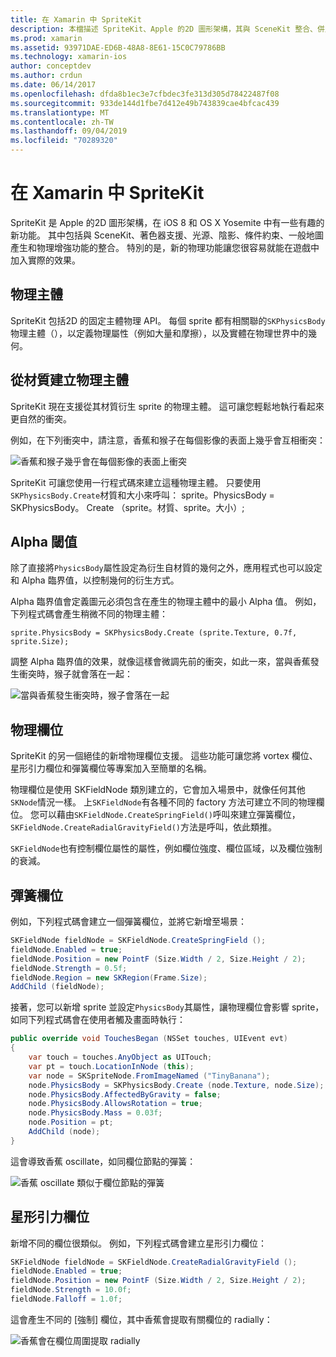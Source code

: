 ```yaml
---
title: 在 Xamarin 中 SpriteKit
description: 本檔描述 SpriteKit、Apple 的2D 圖形架構，其與 SceneKit 整合、併入物理和動畫，包括對光源和陰影的支援等等。 SpriteKit 可以用來建立2D 遊戲。
ms.prod: xamarin
ms.assetid: 93971DAE-ED6B-48A8-8E61-15C0C79786BB
ms.technology: xamarin-ios
author: conceptdev
ms.author: crdun
ms.date: 06/14/2017
ms.openlocfilehash: dfda8b1ec3e7cfbdec3fe313d305d78422487f08
ms.sourcegitcommit: 933de144d1fbe7d412e49b743839cae4bfcac439
ms.translationtype: MT
ms.contentlocale: zh-TW
ms.lasthandoff: 09/04/2019
ms.locfileid: "70289320"
---
```

# <a name="spritekit-in-xamarinios"></a>在 Xamarin 中 SpriteKit

SpriteKit 是 Apple 的2D 圖形架構，在 iOS 8 和 OS X Yosemite 中有一些有趣的新功能。 其中包括與 SceneKit、著色器支援、光源、陰影、條件約束、一般地圖產生和物理增強功能的整合。 特別的是，新的物理功能讓您很容易就能在遊戲中加入實際的效果。

## <a name="physics-bodies"></a>物理主體

SpriteKit 包括2D 的固定主體物理 API。 每個 sprite 都有相關聯的`SKPhysicsBody`物理主體（），以定義物理屬性（例如大量和摩擦），以及實體在物理世界中的幾何。

## <a name="creating-a-physics-body-from-a-texture"></a>從材質建立物理主體
SpriteKit 現在支援從其材質衍生 sprite 的物理主體。 這可讓您輕鬆地執行看起來更自然的衝突。

例如，在下列衝突中，請注意，香蕉和猴子在每個影像的表面上幾乎會互相衝突：
 
![](spritekit-images/image13.png "香蕉和猴子幾乎會在每個影像的表面上衝突")

SpriteKit 可讓您使用一行程式碼來建立這種物理主體。 只要使用`SKPhysicsBody.Create`材質和大小來呼叫： sprite。PhysicsBody = SKPhysicsBody。 Create （sprite。材質、sprite。大小）;

## <a name="alpha-threshold"></a>Alpha 閾值

除了直接將`PhysicsBody`屬性設定為衍生自材質的幾何之外，應用程式也可以設定和 Alpha 臨界值，以控制幾何的衍生方式。 

Alpha 臨界值會定義圖元必須包含在產生的物理主體中的最小 Alpha 值。 例如，下列程式碼會產生稍微不同的物理主體：

```chsarp
sprite.PhysicsBody = SKPhysicsBody.Create (sprite.Texture, 0.7f, sprite.Size);
```

調整 Alpha 臨界值的效果，就像這樣會微調先前的衝突，如此一來，當與香蕉發生衝突時，猴子就會落在一起：

![](spritekit-images/image14.png "當與香蕉發生衝突時，猴子會落在一起")
 
## <a name="physics-fields"></a>物理欄位

SpriteKit 的另一個絕佳的新增物理欄位支援。 這些功能可讓您將 vortex 欄位、星形引力欄位和彈簧欄位等專案加入至簡單的名稱。

物理欄位是使用 SKFieldNode 類別建立的，它會加入場景中，就像任何其他`SKNode`情況一樣。 上`SKFieldNode`有各種不同的 factory 方法可建立不同的物理欄位。 您可以藉由`SKFieldNode.CreateSpringField()`呼叫來建立彈簧欄位， `SKFieldNode.CreateRadialGravityField()`方法是呼叫，依此類推。

`SKFieldNode`也有控制欄位屬性的屬性，例如欄位強度、欄位區域，以及欄位強制的衰減。

## <a name="spring-field"></a>彈簧欄位

例如，下列程式碼會建立一個彈簧欄位，並將它新增至場景：

```csharp
SKFieldNode fieldNode = SKFieldNode.CreateSpringField ();
fieldNode.Enabled = true;
fieldNode.Position = new PointF (Size.Width / 2, Size.Height / 2);
fieldNode.Strength = 0.5f;
fieldNode.Region = new SKRegion(Frame.Size);
AddChild (fieldNode);
```

接著，您可以新增 sprite 並設定`PhysicsBody`其屬性，讓物理欄位會影響 sprite，如同下列程式碼會在使用者觸及畫面時執行：

```csharp
public override void TouchesBegan (NSSet touches, UIEvent evt)
{
    var touch = touches.AnyObject as UITouch;
    var pt = touch.LocationInNode (this);
    var node = SKSpriteNode.FromImageNamed ("TinyBanana");
    node.PhysicsBody = SKPhysicsBody.Create (node.Texture, node.Size);
    node.PhysicsBody.AffectedByGravity = false;
    node.PhysicsBody.AllowsRotation = true;
    node.PhysicsBody.Mass = 0.03f;
    node.Position = pt;
    AddChild (node);
}
```

這會導致香蕉 oscillate，如同欄位節點的彈簧：

![](spritekit-images/image15.png "香蕉 oscillate 類似于欄位節點的彈簧")
 
## <a name="radial-gravity-field"></a>星形引力欄位

新增不同的欄位很類似。 例如，下列程式碼會建立星形引力欄位：

```csharp
SKFieldNode fieldNode = SKFieldNode.CreateRadialGravityField ();
fieldNode.Enabled = true;
fieldNode.Position = new PointF (Size.Width / 2, Size.Height / 2);
fieldNode.Strength = 10.0f;
fieldNode.Falloff = 1.0f;
```

這會產生不同的 [強制] 欄位，其中香蕉會提取有關欄位的 radially：

![](spritekit-images/image16.png "香蕉會在欄位周圍提取 radially")
